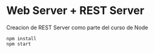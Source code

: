 # Web Server + REST Server

Creacion de REST Server como parte del curso de Node

```
npm install
npm start
```
